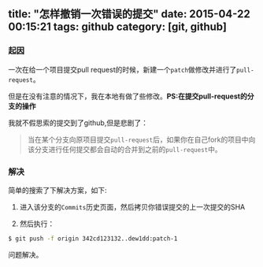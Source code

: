 title: "怎样撤销一次错误的提交"
date: 2015-04-22 00:15:21
tags: github
category: [git, github]
---

### 起因

一次在给一个项目提交pull request的时候，新建一个`patch`做修改并进行了`pull-request`。

但是在没有注意的情况下，我在本地有做了些修改。__PS:在提交pull-request的分支的操作__

我就不假思索的提交到了github,但是悲剧了：

> 当在某个分支向原项目提交`pull-request`后，如果你在自己fork的项目中向该分支进行任何提交都会自动的合并到之前的`pull-request`中。

### 解决

简单的搜索了下解决方案，如下:


1. 进入该分支的`Commits`历史页面，然后拷贝你错误提交的上一次提交的SHA

2. 然后执行：

```bash
$ git push -f origin 342cd123132..dew1dd:patch-1
```

问题解决。
